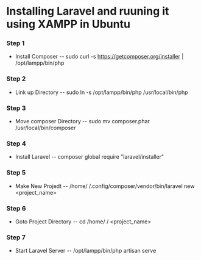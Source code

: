 # Installing Laravel and ruuning it using XAMPP in Ubuntu

### Step 1
- Install Composer
-- sudo curl -s https://getcomposer.org/installer | /opt/lampp/bin/php
### Step 2
- Link up Directory
-- sudo ln -s /opt/lampp/bin/php /usr/local/bin/php
### Step 3
- Move composer Directory
-- sudo mv composer.phar /usr/local/bin/composer
### Step 4
- Install Laravel
-- composer global require "laravel/installer"
### Step 5
- Make New Projedt
-- /home/ <username>/.config/composer/vendor/bin/laravel new <project_name>
### Step 6
- Goto Project Directory
-- cd /home/ <username>/ <project_name>
### Step 7
- Start Laravel Server
-- /opt/lampp/bin/php artisan serve
